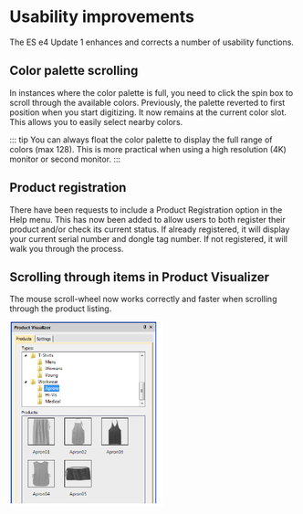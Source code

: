 # Usability improvements

The ES e4 Update 1 enhances and corrects a number of usability functions.

## Color palette scrolling

In instances where the color palette is full, you need to click the spin box to scroll through the available colors. Previously, the palette reverted to first position when you start digitizing. It now remains at the current color slot. This allows you to easily select nearby colors.

::: tip
You can always float the color palette to display the full range of colors (max 128). This is more practical when using a high resolution (4K) monitor or second monitor.
:::

## Product registration

There have been requests to include a Product Registration option in the Help menu. This has now been added to allow users to both register their product and/or check its current status. If already registered, it will display your current serial number and dongle tag number. If not registered, it will walk you through the process.

## Scrolling through items in Product Visualizer

The mouse scroll-wheel now works correctly and faster when scrolling through the product listing.

![ProductVisualizer.png](assets/ProductVisualizer.png)
